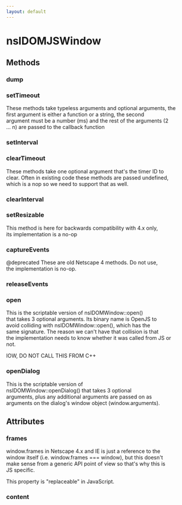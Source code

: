 ```yaml
---
layout: default
---
```


# nsIDOMJSWindow #

## Methods ##

### dump ###

### setTimeout ###
  
These methods take typeless arguments and optional arguments, the  
first argument is either a function or a string, the second  
argument must be a number (ms) and the rest of the arguments (2  
... n) are passed to the callback function  
  

### setInterval ###

### clearTimeout ###
  
These methods take one optional argument that's the timer ID to  
clear. Often in existing code these methods are passed undefined,  
which is a nop so we need to support that as well.  
  

### clearInterval ###

### setResizable ###
  
This method is here for backwards compatibility with 4.x only,  
its implementation is a no-op  
  

### captureEvents ###
  
@deprecated These are old Netscape 4 methods. Do not use,  
            the implementation is no-op.  
  

### releaseEvents ###

### open ###
  
This is the scriptable version of nsIDOMWindow::open()  
that takes 3 optional arguments. Its binary name is OpenJS to  
avoid colliding with nsIDOMWindow::open(), which has the  
same signature. The reason we can't have that collision is that  
the implementation needs to know whether it was called from JS or  
not.  
  
IOW, DO NOT CALL THIS FROM C++  
  

### openDialog ###
  
This is the scriptable version of  
nsIDOMWindow::openDialog() that takes 3 optional  
arguments, plus any additional arguments are passed on as  
arguments on the dialog's window object (window.arguments).  
  

## Attributes ##

### frames ###
  
window.frames in Netscape 4.x and IE is just a reference to the  
window itself (i.e. window.frames === window), but this doesn't  
make sense from a generic API point of view so that's why this is  
JS specific.  
  
This property is "replaceable" in JavaScript.  
  

### content ###
